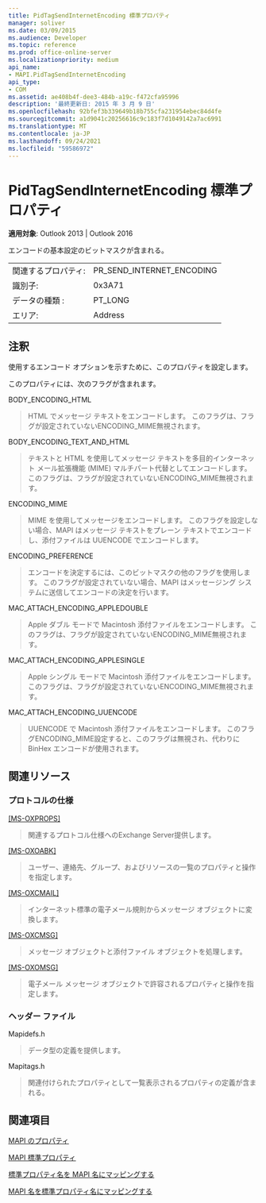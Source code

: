 ```yaml
---
title: PidTagSendInternetEncoding 標準プロパティ
manager: soliver
ms.date: 03/09/2015
ms.audience: Developer
ms.topic: reference
ms.prod: office-online-server
ms.localizationpriority: medium
api_name:
- MAPI.PidTagSendInternetEncoding
api_type:
- COM
ms.assetid: ae408b4f-dee3-484b-a19c-f472cfa95996
description: '最終更新日: 2015 年 3 月 9 日'
ms.openlocfilehash: 92bfef3b339649b18b755cfa231954ebec84d4fe
ms.sourcegitcommit: a1d9041c20256616c9c183f7d1049142a7ac6991
ms.translationtype: MT
ms.contentlocale: ja-JP
ms.lasthandoff: 09/24/2021
ms.locfileid: "59586972"
---
```

# <a name="pidtagsendinternetencoding-canonical-property"></a>PidTagSendInternetEncoding 標準プロパティ

  
  
**適用対象**: Outlook 2013 | Outlook 2016 
  
エンコードの基本設定のビットマスクが含まれる。 
  
|||
|:-----|:-----|
|関連するプロパティ:  <br/> |PR_SEND_INTERNET_ENCODING  <br/> |
|識別子:  <br/> |0x3A71  <br/> |
|データの種類 :   <br/> |PT_LONG  <br/> |
|エリア:  <br/> |Address  <br/> |
   
## <a name="remarks"></a>注釈

使用するエンコード オプションを示すために、このプロパティを設定します。 
  
このプロパティには、次のフラグが含まれます。
  
BODY_ENCODING_HTML 
  
> HTML でメッセージ テキストをエンコードします。 このフラグは、フラグが設定されていないENCODING_MIME無視されます。 
    
BODY_ENCODING_TEXT_AND_HTML 
  
> テキストと HTML を使用してメッセージ テキストを多目的インターネット メール拡張機能 (MIME) マルチパート代替としてエンコードします。 このフラグは、フラグが設定されていないENCODING_MIME無視されます。 
    
ENCODING_MIME 
  
> MIME を使用してメッセージをエンコードします。 このフラグを設定しない場合、MAPI はメッセージ テキストをプレーン テキストでエンコードし、添付ファイルは UUENCODE でエンコードします。 
    
ENCODING_PREFERENCE 
  
> エンコードを決定するには、このビットマスクの他のフラグを使用します。 このフラグが設定されていない場合、MAPI はメッセージング システムに送信してエンコードの決定を行います。 
    
MAC_ATTACH_ENCODING_APPLEDOUBLE 
  
> Apple ダブル モードで Macintosh 添付ファイルをエンコードします。 このフラグは、フラグが設定されていないENCODING_MIME無視されます。 
    
MAC_ATTACH_ENCODING_APPLESINGLE 
  
> Apple シングル モードで Macintosh 添付ファイルをエンコードします。 このフラグは、フラグが設定されていないENCODING_MIME無視されます。 
    
MAC_ATTACH_ENCODING_UUENCODE 
  
> UUENCODE で Macintosh 添付ファイルをエンコードします。 このフラグENCODING_MIME設定すると、このフラグは無視され、代わりに BinHex エンコードが使用されます。 
    
## <a name="related-resources"></a>関連リソース

### <a name="protocol-specifications"></a>プロトコルの仕様

[[MS-OXPROPS]](https://msdn.microsoft.com/library/f6ab1613-aefe-447d-a49c-18217230b148%28Office.15%29.aspx)
  
> 関連するプロトコル仕様へのExchange Server提供します。
    
[[MS-OXOABK]](https://msdn.microsoft.com/library/f4cf9b4c-9232-4506-9e71-2270de217614%28Office.15%29.aspx)
  
> ユーザー、連絡先、グループ、およびリソースの一覧のプロパティと操作を指定します。
    
[[MS-OXCMAIL]](https://msdn.microsoft.com/library/b60d48db-183f-4bf5-a908-f584e62cb2d4%28Office.15%29.aspx)
  
> インターネット標準の電子メール規則からメッセージ オブジェクトに変換します。
    
[[MS-OXCMSG]](https://msdn.microsoft.com/library/7fd7ec40-deec-4c06-9493-1bc06b349682%28Office.15%29.aspx)
  
> メッセージ オブジェクトと添付ファイル オブジェクトを処理します。
    
[[MS-OXOMSG]](https://msdn.microsoft.com/library/daa9120f-f325-4afb-a738-28f91049ab3c%28Office.15%29.aspx)
  
> 電子メール メッセージ オブジェクトで許容されるプロパティと操作を指定します。
    
### <a name="header-files"></a>ヘッダー ファイル

Mapidefs.h
  
> データ型の定義を提供します。
    
Mapitags.h
  
> 関連付けられたプロパティとして一覧表示されるプロパティの定義が含まれる。
    
## <a name="see-also"></a>関連項目



[MAPI のプロパティ](mapi-properties.md)
  
[MAPI 標準プロパティ](mapi-canonical-properties.md)
  
[標準プロパティ名を MAPI 名にマッピングする](mapping-canonical-property-names-to-mapi-names.md)
  
[MAPI 名を標準プロパティ名にマッピングする](mapping-mapi-names-to-canonical-property-names.md)

